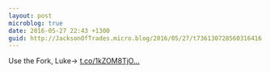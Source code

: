 ```yaml
---
layout: post
microblog: true
date: 2016-05-27 22:43 +1300
guid: http://JacksonOfTrades.micro.blog/2016/05/27/t736130728560316416.html
---
```

Use the Fork, Luke→ [t.co/1kZOM8TjO...](https://t.co/1kZOM8TjO4)
